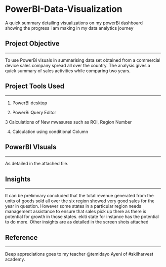 # PowerBI-Data-Visualization
A quick summary detailing visualizations on my powerBi dashboard showing the progress i am making in my data analytics journey
## Project Objective
---
To use PowerBi visuals in summarising data set obtained from a commercial device sales company spread all over the country. The analysis gives a quick summary of sales activities while comparing two years. 
## Project Tools Used
---
  1.  PowerBI desktop
  
  2.  PowerBi Query Editor
  
  3   Calculations of New mwasures such as ROI, Region Number 
  
  4.  Calculation using conditional Column
## PowerBI VIsuals
---
As detailed in the attached file. 
## Insights 
-----
It can be prelimnary concluded that the total revenue generated from the units of goods sold all over the six region showed very good sales for the year in question. However some states in a particular region needs management assistance to ensure that sales pick up there as there is potential for growth in those states. ekiti state for instance has the potential to do more. Other insights are as detailed in the screen shots attached 
## Reference
---
Deep appreciations goes to my teacher @temidayo Ayeni of #skilharvest academy.

